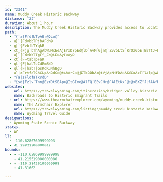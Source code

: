 ```yaml
---
id: "2341"
name: Muddy Creek Historic Backway
distance: "25"
duration: About 1 hour
description: The Muddy Creek Historic Backway provides access to locations well off the beaten path. Twenty-five miles of back roads will lead you from a real western ghost town of Piedmont to Muddy Creek, one of the most famous camping spots of the western migration.
path:
  - "{`a{FfdfbTpABr@QLa@"
  - a}`{FdvbbTPjbAFdh@
  - g|`{FvbfbTYqkB
  - ct_{Fjg`bThAgAbWuMxEeAjEYxD?pEd@lD`AvM`Gjn@`ZvVbLtS`KrOzGbE|BbTtJ~Bn@lEh@z^e@pUk@bd@y@`cA~BbBRbEjA|Bz@tOjIpGtExCpDj@x@`GbLf\`m@hKbS
  - a}`{FdvbbTTgF^_Er@iExAyFxAyD
  - ct`{F~tabTpFaK
  - ql`{F|habTcCdEmBzD
  - ql`{F|habT|GsKdKuNhBgD
  - a`|zFrtfaTChCLpAnBdCx@tAhArCx@jETbBBbAo@tVjApNNfDAxASdCoAzF[lA]p@wBdCkLf[cCpFu@dAoBRcPSgIHqIdF_A`AgA~F[rCyCpu@MjCUdAe@rAkTda@_j@pfA[lBS~SSxHEfLiAhm@YzCcBrLElBFjAnAhJ@l@OfS?fKk@zm@kBtQcCbSQxCMlDb@xDbE|MhAjClErFlC`ElJzOl@`Dh@|U?fDmDj]sBtTmEjXS~DXtErC`SfC|Rn@rDd@fBh@dAbA`A
  - "{a|zFlofaTx@dD"
  - "{sd{Fzlv`Tnn@EzYDtSEApu@ItGIxo@AlFQ`EBvCHr@`AlEtKx`@x@xBXZ^J|fAAfMFvAWhCM|Dv@zP@dl@QDdm@^vcACl|@Nb~@Q|eB"
websites:
  - url: https://travelwyoming.com/itineraries/bridger-valley-historic-byway/
    name: Backroads to Historic Emigrant Trails
  - url: https://www.thearmchairexplorer.com/wyoming/muddy-creek-historic-backway.php
    name: The Armchair Explorer
  - url: https://travelwyoming.com/listings/muddy-creek-historic-backway/
    name: Wyoming Travel Guide
designations:
  - Wyoming State Scenic Backway
states:
  - WY
ll:
  - -110.62867699999993
  - 41.29822200000012
bounds:
  - - -110.62869999999998
    - 41.215519000000086
  - - -110.38426199999998
    - 41.31662

---
```


